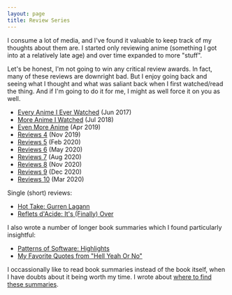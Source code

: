 ```yaml
---
layout: page
title: Review Series
---
```


I consume a lot of media, and I've found it valuable to keep track of my
thoughts about them are. I started only reviewing anime (something I got into at
a relatively late age) and over time expanded to more "stuff".

Let's be honest, I'm not going to win any critical review awards. In fact, many
of these reviews are downright bad. But I enjoy going back and seeing what I
thought and what was saliant back when I first watched/read the thing. And if
I'm going to do it for me, I might as well force it on you as well.

- [Every Anime I Ever Watched](/every-anime) (Jun 2017)
- [More Anime I Watched](/more-anime) (Jul 2018)
- [Even More Anime](/reviews-3) (Apr 2019)
- [Reviews 4](/reviews-4) (Nov 2019)
- [Reviews 5](/reviews-5) (Feb 2020)
- [Reviews 6](/reviews-6) (May 2020)
- [Reviews 7](/reviews-7) (Aug 2020)
- [Reviews 8](/reviews-8) (Nov 2020)
- [Reviews 9](/reviews-9) (Dec 2020)
- [Reviews 10](/reviews-10) (Mar 2020)

Single (short) reviews:

- [Hot Take: Gurren Lagann](/gurren-lagann-reaction)
- [Reflets d'Acide: It's (Finally) Over](/reflets-d-acides-fini)

I also wrote a number of longer book summaries which I found particularly
insightful:

- [Patterns of Software: Highlights](/patterns-of-software)
- [My Favorite Quotes from "Hell Yeah Or No"](/hell-yeah)

I occassionally like to read book summaries instead of the book itself, when I
have doubts about it being worth my time. I wrote about [where to find these
summaries](/book-summaries).
